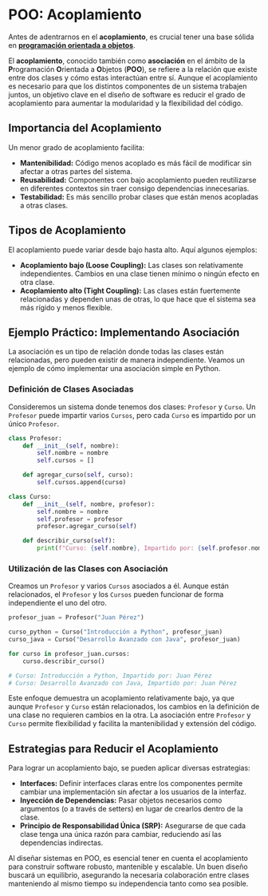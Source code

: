 # **POO: Acoplamiento**

Antes de adentrarnos en el **acoplamiento**, es crucial tener una base sólida en [**programación orientada a objetos**](/2_intermediate/1_oop.md). 

El **acoplamiento**, conocido también como **asociación** en el ámbito de la **P**rogramación **O**rientada a **O**bjetos (**POO**), se refiere a la relación que existe entre dos clases y cómo estas interactúan entre sí. Aunque el acoplamiento es necesario para que los distintos componentes de un sistema trabajen juntos, un objetivo clave en el diseño de software es reducir el grado de acoplamiento para aumentar la modularidad y la flexibilidad del código.

## **Importancia del Acoplamiento**

Un menor grado de acoplamiento facilita:

- **Mantenibilidad:** Código menos acoplado es más fácil de modificar sin afectar a otras partes del sistema.
- **Reusabilidad:** Componentes con bajo acoplamiento pueden reutilizarse en diferentes contextos sin traer consigo dependencias innecesarias.
- **Testabilidad:** Es más sencillo probar clases que están menos acopladas a otras clases.

## **Tipos de Acoplamiento**

El acoplamiento puede variar desde bajo hasta alto. Aquí algunos ejemplos:

- **Acoplamiento bajo (Loose Coupling):** Las clases son relativamente independientes. Cambios en una clase tienen mínimo o ningún efecto en otra clase.
- **Acoplamiento alto (Tight Coupling):** Las clases están fuertemente relacionadas y dependen unas de otras, lo que hace que el sistema sea más rígido y menos flexible.

## **Ejemplo Práctico: Implementando Asociación**

La asociación es un tipo de relación donde todas las clases están relacionadas, pero pueden existir de manera independiente. Veamos un ejemplo de cómo implementar una asociación simple en Python.

### **Definición de Clases Asociadas**

Consideremos un sistema donde tenemos dos clases: `Profesor` y `Curso`. Un `Profesor` puede impartir varios `Cursos`, pero cada `Curso` es impartido por un único `Profesor`.

```python
class Profesor:
    def __init__(self, nombre):
        self.nombre = nombre
        self.cursos = []

    def agregar_curso(self, curso):
        self.cursos.append(curso)

class Curso:
    def __init__(self, nombre, profesor):
        self.nombre = nombre
        self.profesor = profesor
        profesor.agregar_curso(self)

    def describir_curso(self):
        print(f"Curso: {self.nombre}, Impartido por: {self.profesor.nombre}")
```

### **Utilización de las Clases con Asociación**

Creamos un `Profesor` y varios `Cursos` asociados a él. Aunque están relacionados, el `Profesor` y los `Cursos` pueden funcionar de forma independiente el uno del otro.

```python
profesor_juan = Profesor("Juan Pérez")

curso_python = Curso("Introducción a Python", profesor_juan)
curso_java = Curso("Desarrollo Avanzado con Java", profesor_juan)

for curso in profesor_juan.cursos:
    curso.describir_curso()

# Curso: Introducción a Python, Impartido por: Juan Pérez
# Curso: Desarrollo Avanzado con Java, Impartido por: Juan Pérez
```

Este enfoque demuestra un acoplamiento relativamente bajo, ya que aunque `Profesor` y `Curso` están relacionados, los cambios en la definición de una clase no requieren cambios en la otra. La asociación entre `Profesor` y `Curso` permite flexibilidad y facilita la mantenibilidad y extensión del código.

## **Estrategias para Reducir el Acoplamiento**

Para lograr un acoplamiento bajo, se pueden aplicar diversas estrategias:

- **Interfaces:** Definir interfaces claras entre los componentes permite cambiar una implementación sin afectar a los usuarios de la interfaz.
- **Inyección de Dependencias:** Pasar objetos necesarios como argumentos (o a través de setters) en lugar de crearlos dentro de la clase.
- **Principio de Responsabilidad Única (SRP):** Asegurarse de que cada clase tenga una única razón para cambiar, reduciendo así las dependencias indirectas.

Al diseñar sistemas en POO, es esencial tener en cuenta el acoplamiento para construir software robusto, mantenible y escalable. Un buen diseño buscará un equilibrio, asegurando la necesaria colaboración entre clases manteniendo al mismo tiempo su independencia tanto como sea posible.
